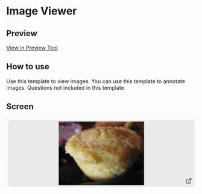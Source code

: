 # Image Viewer

## Preview
[View in Preview Tool](https://testnet.effect.network/preview?templateUrl=https://raw.githubusercontent.com/effectai/effect-force-templates/master/templates/ImageViewer/template.html&placeholders={"url":"https://s3-eu-west-1.amazonaws.com/prototype-mturk-hits/d/0041M9AEPITA0A6YIMIR69NSJ9HZGC.jpeg"})


## How to use
Use this template to view images. You can use this template to annotate images. Questions not included in this template

## Screen
![Image Annotation Screenshot](screen.png)
